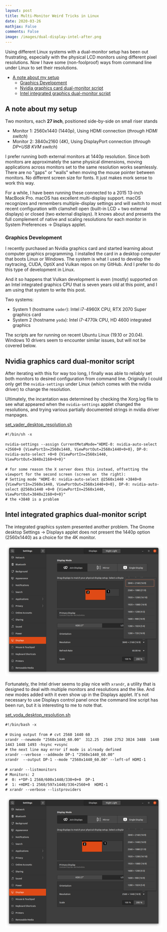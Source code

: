 ```yaml
---
layout: post
title: Multi-Monitor Weird Tricks in Linux
date: 2020-03-26
mathjax: False
comments: False
image: /images/dual-display-intel-after.png
---
```


Using different Linux systems with a dual-monitor setup has been out frustrating, especially with the physical LCD monitors using different pixel resolutions. Now I have some (non-foolproof) ways from command line under Linux to set their resolutions.

<!-- markdown-toc start - Don't edit this section. Run M-x markdown-toc-refresh-toc -->

-	[A note about my setup](#a-note-about-my-setup)
	-	[Graphics Development](#graphics-development)
	-	[Nvidia graphics card dual-monitor script](#nvidia-graphics-card-dual-monitor-script)
	-	[Intel integrated graphics dual-monitor script](#intel-integrated-graphics-dual-monitor-script)

<!-- markdown-toc end -->

A note about my setup
---------------------

Two monitors, each **27 inch**, positioned side-by-side on small riser stands

-	Monitor 1: 2560x1440 (1440p), Using HDMI connection (*through HDMI switch*\)
-	Monitor 2: 3840x2160 (4K), Using DisplayPort connection (*through DP+USB KVM switch*\)

I prefer running both external monitors at 1440p resolution. Since both monitors are approximately the same physical dimensions, moving applications across monitors set to the same resolution works seamlessly. There are no "gaps" or "walls" when moving the mouse pointer between monitors. No different screen size for fonts. It just makes mork sense to work this way.

For a while, I have been running these connected to a 2015 13-inch MacBook Pro. macOS has excellent multi-display support. macOS recognizes and remembers multiple-display settings and will switch to most recent configuration with clamshell open (built-in LCD + two external displays) or closed (two external displays). It knows about and presents the full complement of native and scaling resolutions for each monitor in System Preferences -> Displays applet.

### Graphics Development

I recently purchased an Nvidia graphics card and started learning about computer graphics programming. I installed the card in a desktop computer that boots Linux or Windows. The system is what I used to develop the raytracing, CUDA, OptiX and Vulkan repos on my GitHub. And I prefer to do this type of development in Linux.

And it so happens that Vulkan development is even (mostly) supported on an Intel integrated graphics CPU that is seven years old at this point, and I am using that system to write this post.

Two systems:

-	System 1 (hostname `vader`\): Intel i7-4960X CPU, RTX 2070 Super graphics card
-	System 2 (hostname `yoda`\): Intel i7-4770k CPU, HD 4600 integrated graphics

The scripts are for running on recent Ubuntu Linux (19.10 or 20.04). Windows 10 drivers seem to encounter similar issues, but will not be covered below.

Nvidia graphics card dual-monitor script
----------------------------------------

After iterating with this for way too long, I finally was able to reliably set both monitors to desired configuration from command line. Originally I could only get the `nvidia-settings` under Linux (which comes with the nvidia driver) to change the resolution.

Ultimately, the incantation was determined by checking the Xorg.log file to see what appeared when the `nvidia-settings` applet changed the resolutions, and trying various partially documented strings in nvidia driver manpages.

[set_vader_desktop_resolution.sh](https://github.com/idcrook/i-dotfiles/blob/main/homedir/bin/linux/set_vader_desktop_resolution.sh)

```shell
#!/bin/sh -x

nvidia-settings --assign CurrentMetaMode="HDMI-0: nvidia-auto-select +2560+0 {ViewPortIn=2560x1440, ViewPortOut=2560x1440+0+0}, DP-0: nvidia-auto-select +0+0 {ViewPortIn=2560x1440, ViewPortOut=3840x2160+0+0}"

# for some reason the X server does this instead, offsetting the viewport for the second screen (screen on  the right):
# Setting mode "HDMI-0: nvidia-auto-select @2560x1440 +3840+0 {ViewPortIn=2560x1440, ViewPortOut=2560x1440+0+0}, DP-0: nvidia-auto-select @2560x1440 +0+0 {ViewPortIn=2560x1440, ViewPortOut=3840x2160+0+0}"
# the +3840 is a problem
```

Intel integrated graphics dual-monitor script
---------------------------------------------

The integrated graphics system presented another problem. The Gnome desktop Settings -> Displays applet does not present the 1440p option (2560x1440) as a choice for the 4K monitor.

![Displays system settings, before xrandr commands](/images/dual-display-intel-before.png "before running the xrandr commands")

Fortunately, the Intel driver seems to play nice with `xrandr`, a utility that is designed to deal with multiple monitors and resolutions and the like. And new modes added with it even show up in the Displays applet. It's not necessary to use Displays control panel once the command line script has been run, but it is interesting to me to note that.

[set_yoda_desktop_resolution.sh](https://github.com/idcrook/i-dotfiles/blob/main/homedir/bin/linux/set_yoda_desktop_resolution.sh)

```shell
#!/bin/bash -x

# Using output from # cvt 2560 1440 60
xrandr --newmode "2560x1440_60.00"  312.25  2560 2752 3024 3488  1440 1443 1448 1493 -hsync +vsync
# the next line may error if mode is already defined
xrandr --verbose --addmode DP-1 "2560x1440_60.00"
xrandr  --output DP-1 --mode "2560x1440_60.00" --left-of HDMI-1

# xrandr --listmonitors
# Monitors: 2
#  0: +*DP-1 2560/600x1440/330+0+0  DP-1
#  1: +HDMI-1 2560/597x1440/336+2560+0  HDMI-1
# xrandr --verbose --listproviders
```

![after running the xrandr commands](/images/dual-display-intel-after.png "after running the xrandr commands")
